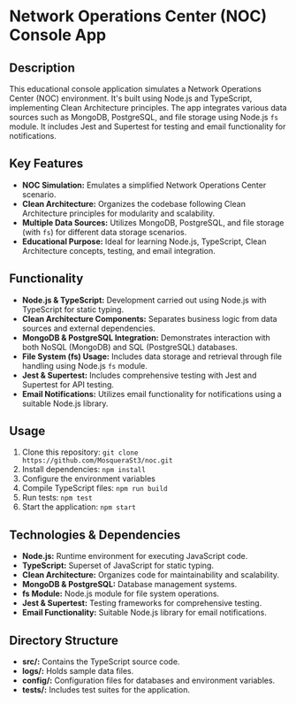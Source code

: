 # Network Operations Center (NOC) Console App

## Description
This educational console application simulates a Network Operations Center (NOC) environment. It's built using Node.js and TypeScript, implementing Clean Architecture principles. The app integrates various data sources such as MongoDB, PostgreSQL, and file storage using Node.js `fs` module. It includes Jest and Supertest for testing and email functionality for notifications.

## Key Features
- **NOC Simulation:** Emulates a simplified Network Operations Center scenario.
- **Clean Architecture:** Organizes the codebase following Clean Architecture principles for modularity and scalability.
- **Multiple Data Sources:** Utilizes MongoDB, PostgreSQL, and file storage (with `fs`) for different data storage scenarios.
- **Educational Purpose:** Ideal for learning Node.js, TypeScript, Clean Architecture concepts, testing, and email integration.

## Functionality
- **Node.js & TypeScript:** Development carried out using Node.js with TypeScript for static typing.
- **Clean Architecture Components:** Separates business logic from data sources and external dependencies.
- **MongoDB & PostgreSQL Integration:** Demonstrates interaction with both NoSQL (MongoDB) and SQL (PostgreSQL) databases.
- **File System (fs) Usage:** Includes data storage and retrieval through file handling using Node.js `fs` module.
- **Jest & Supertest:** Includes comprehensive testing with Jest and Supertest for API testing.
- **Email Notifications:** Utilizes email functionality for notifications using a suitable Node.js library.

## Usage
1. Clone this repository: `git clone https://github.com/MosqueraSt3/noc.git`
2. Install dependencies: `npm install`
3. Configure the environment variables
4. Compile TypeScript files: `npm run build`
5. Run tests: `npm test`
6. Start the application: `npm start`

## Technologies & Dependencies
- **Node.js:** Runtime environment for executing JavaScript code.
- **TypeScript:** Superset of JavaScript for static typing.
- **Clean Architecture:** Organizes code for maintainability and scalability.
- **MongoDB & PostgreSQL:** Database management systems.
- **fs Module:** Node.js module for file system operations.
- **Jest & Supertest:** Testing frameworks for comprehensive testing.
- **Email Functionality:** Suitable Node.js library for email notifications.

## Directory Structure
- **src/:** Contains the TypeScript source code.
- **logs/:** Holds sample data files.
- **config/:** Configuration files for databases and environment variables.
- **tests/:** Includes test suites for the application.
